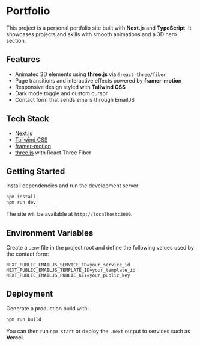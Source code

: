 # Portfolio

This project is a personal portfolio site built with **Next.js** and **TypeScript**. It showcases projects and skills with smooth animations and a 3D hero section.

## Features

- Animated 3D elements using **three.js** via `@react-three/fiber`
- Page transitions and interactive effects powered by **framer-motion**
- Responsive design styled with **Tailwind CSS**
- Dark mode toggle and custom cursor
- Contact form that sends emails through EmailJS

## Tech Stack

- [Next.js](https://nextjs.org/)
- [Tailwind CSS](https://tailwindcss.com/)
- [framer-motion](https://www.framer.com/motion/)
- [three.js](https://threejs.org/) with React Three Fiber

## Getting Started

Install dependencies and run the development server:

```bash
npm install
npm run dev
```

The site will be available at `http://localhost:3000`.

## Environment Variables

Create a `.env` file in the project root and define the following values used by the contact form:

```env
NEXT_PUBLIC_EMAILJS_SERVICE_ID=your_service_id
NEXT_PUBLIC_EMAILJS_TEMPLATE_ID=your_template_id
NEXT_PUBLIC_EMAILJS_PUBLIC_KEY=your_public_key
```

## Deployment

Generate a production build with:

```bash
npm run build
```

You can then run `npm start` or deploy the `.next` output to services such as **Vercel**.
